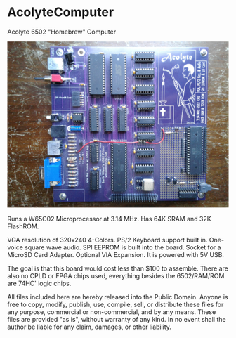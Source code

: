 # AcolyteComputer
Acolyte 6502 "Homebrew" Computer

<img src="/Pictures/OldAcolyte.jpg">

Runs a W65C02 Microprocessor at 3.14 MHz.
Has 64K SRAM and 32K FlashROM.

VGA resolution of 320x240 4-Colors.
PS/2 Keyboard support built in.
One-voice square wave audio.
SPI EEPROM is built into the board.
Socket for a MicroSD Card Adapter.
Optional VIA Expansion.
It is powered with 5V USB.

The goal is that this board would cost less than $100 to assemble.
There are also no CPLD or FPGA chips used, everything besides the 6502/RAM/ROM are 74HC' logic chips.

All files included here are hereby released into the Public Domain.  Anyone is free to copy, modify, publish, use, compile, sell, or distribute these files for any purpose, commercial or non-commercial, and by any means.  These files are provided "as is", without warranty of any kind.  In no event shall the author be liable for any claim, damages, or other liability.
